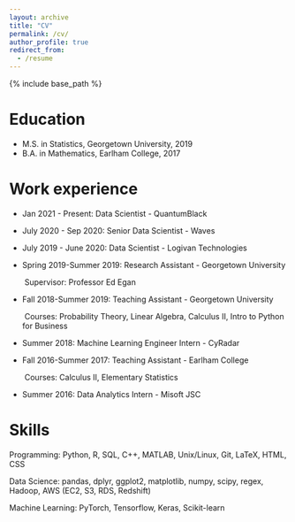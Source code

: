 ```yaml
---
layout: archive
title: "CV"
permalink: /cv/
author_profile: true
redirect_from:
  - /resume
---
```


{% include base_path %}

Education
======
* M.S. in Statistics, Georgetown University, 2019 
* B.A. in Mathematics, Earlham College, 2017



Work experience
======
* Jan 2021 - Present: Data Scientist - QuantumBlack
  
* July 2020 - Sep 2020: Senior Data Scientist - Waves
  
* July 2019 - June 2020: Data Scientist - Logivan Technologies
  
* Spring 2019-Summer 2019: Research Assistant - Georgetown University
  
  ​			Supervisor: Professor Ed Egan
  
* Fall 2018-Summer 2019: Teaching Assistant - Georgetown University
  
  ​			Courses: Probability Theory, Linear Algebra, Calculus II, Intro to Python for Business

* Summer 2018: Machine Learning Engineer Intern - CyRadar

* Fall 2016-Summer 2017: Teaching Assistant - Earlham College
  
  ​			Courses: Calculus II, Elementary Statistics

* Summer 2016: Data Analytics Intern - Misoft JSC

  
Skills
======
Programming: Python, R, SQL, C++, MATLAB, Unix/Linux, Git, LaTeX, HTML, CSS

Data Science:  pandas, dplyr, ggplot2, matplotlib, numpy, scipy, regex, Hadoop, AWS (EC2, S3, RDS, Redshift)

Machine Learning: PyTorch, Tensorflow, Keras, Scikit-learn

